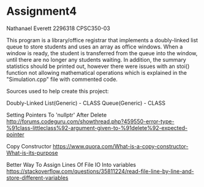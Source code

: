 # Assignment4
Nathanael Everett
2296318
CPSC350-03

This program is a library/office registrar that implements a doubly-linked list queue to store students and uses an array
as office windows. When a window is ready, the student is transferred from the queue into the window, until there are no longer
any students waiting. In addition, the summary statistics should be printed out, however there were issues with an stoi() function
not allowing mathematical operations which is explained in the "Simulation.cpp" file with commented code.

Sources used to help create this project:

Doubly-Linked List(Generic) - CLASS
Queue(Generic) - CLASS

Setting Pointers To 'nullptr' After Delete
http://forums.codeguru.com/showthread.php?459550-error-type-%91class-littleclass%92-argument-given-to-%91delete%92-expected-pointer

Copy Constructor
https://www.quora.com/What-is-a-copy-constructor-What-is-its-purpose

Better Way To Assign Lines Of File IO Into variables
https://stackoverflow.com/questions/35811224/read-file-line-by-line-and-store-different-variables
